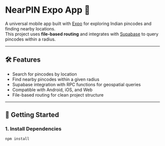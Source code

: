 # NearPIN Expo App 👋

A universal mobile app built with [Expo](https://expo.dev) for exploring Indian pincodes and finding nearby locations.  
This project uses **file-based routing** and integrates with [Supabase](https://supabase.com) to query pincodes within a radius.

---

## 🛠 Features

- Search for pincodes by location
- Find nearby pincodes within a given radius
- Supabase integration with RPC functions for geospatial queries
- Compatible with Android, iOS, and Web
- File-based routing for clean project structure

---

## 🚀 Getting Started

### 1. Install Dependencies

```bash
npm install
```
